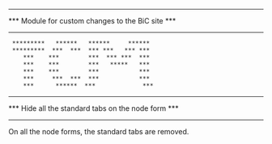 *****************************************************
***  Module for custom changes to the BiC site    ***
*****************************************************

     *********   ******   ******     ******
     *********  ***  ***  *** ***   *** ***
        ***    ***        ***  *** ***  ***
        ***    ***        ***   *****   ***
        ***    ***        ***           ***
        ***     ***  ***  ***           ***
        ***      ******  ***             ***



*****************************************************
*** Hide all the standard tabs on the node form   ***
*****************************************************

On all the node forms, the standard tabs are removed.

